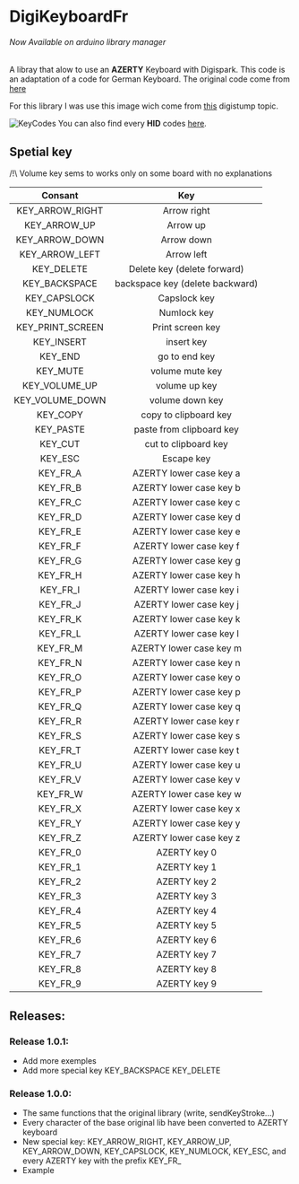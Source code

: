# DigiKeyboardFr
###### *Now Available on arduino library manager*
A libray that alow to use an **AZERTY** Keyboard with Digispark. This code is an adaptation of a code for German Keyboard. The original code come from [here](https://github.com/adnan-alhomssi/DigistumpArduinoDe/blob/master/digistump-avr/libraries/DigisparkKeyboard/DigiKeyboardDe.h)

For this library I was use this image wich come from [this](https://digistump.com/board/index.php?topic=2289.0) digistump topic.

![KeyCodes](https://scriptel.com/KeyboardEmulationAPI/JavaScript/images/keyboard-identifiers.png)
You can also find every **HID** codes [here](http://www.freebsddiary.org/APC/usb_hid_usages.php).

## Spetial key
/!\ Volume key sems to works only on some board with no explanations

| Consant |Key |
| :-------: |:---: |
| KEY_ARROW_RIGHT | Arrow right |
| KEY_ARROW_UP | Arrow up |
| KEY_ARROW_DOWN | Arrow down |
| KEY_ARROW_LEFT | Arrow left |
| KEY_DELETE | Delete key (delete forward) |
| KEY_BACKSPACE | backspace key (delete backward) |
| KEY_CAPSLOCK | Capslock key |
| KEY_NUMLOCK | Numlock key |
| KEY_PRINT_SCREEN | Print screen key |
| KEY_INSERT | insert key |
| KEY_END | go to end key |
| KEY_MUTE | volume mute key |
| KEY_VOLUME_UP | volume up key |
| KEY_VOLUME_DOWN | volume down key |
| KEY_COPY | copy to clipboard key |
| KEY_PASTE | paste from clipboard key |
| KEY_CUT | cut to clipboard key |
| KEY_ESC | Escape key |
| KEY_FR_A | AZERTY lower case key a |
| KEY_FR_B | AZERTY lower case key b |
| KEY_FR_C | AZERTY lower case key c |
| KEY_FR_D | AZERTY lower case key d |
| KEY_FR_E | AZERTY lower case key e |
| KEY_FR_F | AZERTY lower case key f |
| KEY_FR_G | AZERTY lower case key g |
| KEY_FR_H | AZERTY lower case key h |
| KEY_FR_I | AZERTY lower case key i |
| KEY_FR_J | AZERTY lower case key j |
| KEY_FR_K | AZERTY lower case key k |
| KEY_FR_L | AZERTY lower case key l |
| KEY_FR_M | AZERTY lower case key m |
| KEY_FR_N | AZERTY lower case key n |
| KEY_FR_O | AZERTY lower case key o |
| KEY_FR_P | AZERTY lower case key p |
| KEY_FR_Q | AZERTY lower case key q |
| KEY_FR_R | AZERTY lower case key r |
| KEY_FR_S | AZERTY lower case key s |
| KEY_FR_T | AZERTY lower case key t |
| KEY_FR_U | AZERTY lower case key u |
| KEY_FR_V | AZERTY lower case key v |
| KEY_FR_W | AZERTY lower case key w |
| KEY_FR_X | AZERTY lower case key x |
| KEY_FR_Y | AZERTY lower case key y |
| KEY_FR_Z | AZERTY lower case key z |
| KEY_FR_0 | AZERTY key 0 |
| KEY_FR_1 | AZERTY key 1 |
| KEY_FR_2 | AZERTY key 2 |
| KEY_FR_3 | AZERTY key 3 |
| KEY_FR_4 | AZERTY key 4 |
| KEY_FR_5 | AZERTY key 5 |
| KEY_FR_6 | AZERTY key 6 |
| KEY_FR_7 | AZERTY key 7 |
| KEY_FR_8 | AZERTY key 8 |
| KEY_FR_9 | AZERTY key 9 |

## Releases:
### Release 1.0.1:
* Add more exemples
* Add more special key
KEY_BACKSPACE
KEY_DELETE


### Release 1.0.0:
* The same functions that the original library (write, sendKeyStroke...)
* Every character of the base original lib have been converted to AZERTY keyboard
* New special key:
KEY_ARROW_RIGHT, 
KEY_ARROW_UP,
KEY_ARROW_DOWN,
KEY_CAPSLOCK,
KEY_NUMLOCK,
KEY_ESC,
and every AZERTY key with the prefix KEY_FR_
* Example
